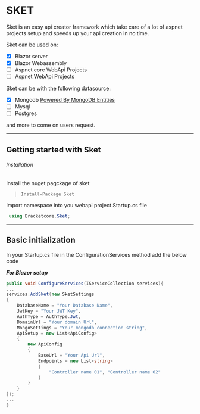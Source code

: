 # **SKET**
Sket is an easy api creator framework which take care of a lot of aspnet projects setup and speeds up your api creation in no time.

Sket can be used on:
 - [x] Blazor server
 - [x] Blazor Webassembly 
 - [ ] Aspnet core WebApi Projects
 - [ ] Aspnet WebApi Projects 
 
 Sket can be with the following datasource:
 - [x] Mongodb [Powered By MongoDB.Entities](https://mongodb-entities.com/wiki/Get-Started.html)
 - [ ] Mysql
 - [ ] Postgres
 
 and more to come on users request.
<hr/>

## Getting started with Sket

###### Installation
Install the nuget pagckage of sket 

> `Install-Package Sket`

Import namespace into you webapi project Startup.cs file

```c#
 using Bracketcore.Sket;
```

<hr/>


## Basic initialization

In your Startup.cs file in the ConfigurationServices method add the below code

**_For Blazor setup_**
```c#
public void ConfigureServices(IServiceCollection services){
...
services.AddSket(new SketSettings
{
    DatabaseName = "Your Database Name",
    JwtKey = "Your JWT Key",
    AuthType = AuthType.Jwt,
    DomainUrl = "Your domain Url",
    MongoSettings = "Your mongodb connection string",
    ApiSetup = new List<ApiConfig>
    {
        new ApiConfig
        {
            BaseUrl = "Your Api Url",
            Endpoints = new List<string>
            {
                "Controller name 01", "Controller name 02"
            }
        }
    }
});
...
}
```
    